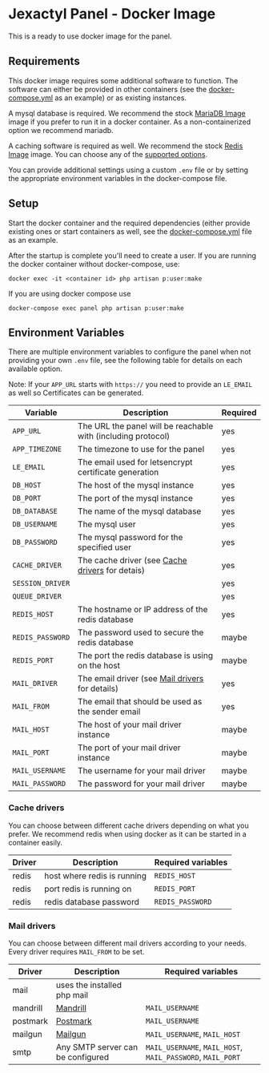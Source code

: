 # Jexactyl Panel - Docker Image
This is a ready to use docker image for the panel.

## Requirements
This docker image requires some additional software to function. The software can either be provided in other containers (see the [docker-compose.yml](https://github.com/jexactyl/panel/blob/develop/docker-compose.example.yml) as an example) or as existing instances.

A mysql database is required. We recommend the stock [MariaDB Image](https://hub.docker.com/_/mariadb/) image if you prefer to run it in a docker container. As a non-containerized option we recommend mariadb.

A caching software is required as well. We recommend the stock [Redis Image](https://hub.docker.com/_/redis/) image. You can choose any of the [supported options](#cache-drivers).

You can provide additional settings using a custom `.env` file or by setting the appropriate environment variables in the docker-compose file.

## Setup

Start the docker container and the required dependencies (either provide existing ones or start containers as well, see the [docker-compose.yml](https://github.com/jexactyl/panel/blob/develop/docker-compose.example.yml) file as an example.

After the startup is complete you'll need to create a user.
If you are running the docker container without docker-compose, use:
```
docker exec -it <container id> php artisan p:user:make
```
If you are using docker compose use
```
docker-compose exec panel php artisan p:user:make
```

## Environment Variables
There are multiple environment variables to configure the panel when not providing your own `.env` file, see the following table for details on each available option.

Note: If your `APP_URL` starts with `https://` you need to provide an `LE_EMAIL` as well so Certificates can be generated.

| Variable            | Description                                                                    | Required |
| ------------------- | ------------------------------------------------------------------------------ | -------- |
| `APP_URL`           | The URL the panel will be reachable with (including protocol)                  | yes      |
| `APP_TIMEZONE`      | The timezone to use for the panel                                              | yes      |
| `LE_EMAIL`          | The email used for letsencrypt certificate generation                          | yes      |
| `DB_HOST`           | The host of the mysql instance                                                 | yes      |
| `DB_PORT`           | The port of the mysql instance                                                 | yes      |
| `DB_DATABASE`       | The name of the mysql database                                                 | yes      |
| `DB_USERNAME`       | The mysql user                                                                 | yes      |
| `DB_PASSWORD`       | The mysql password for the specified user                                      | yes      |
| `CACHE_DRIVER`      | The cache driver        (see [Cache drivers](#cache-drivers) for detais)       | yes      |
| `SESSION_DRIVER`    |                                                                                | yes      |
| `QUEUE_DRIVER`      |                                                                                | yes      |
| `REDIS_HOST`        | The hostname or IP address of the redis database                               | yes      |
| `REDIS_PASSWORD`    | The password used to secure the redis database                                 | maybe    |
| `REDIS_PORT`        | The port the redis database is using on the host                               | maybe    |
| `MAIL_DRIVER`       | The email driver (see [Mail drivers](#mail-drivers) for details)               | yes      |
| `MAIL_FROM`         | The email that should be used as the sender email                              | yes      |
| `MAIL_HOST`         | The host of your mail driver instance                                          | maybe    |
| `MAIL_PORT`         | The port of your mail driver instance                                          | maybe    |
| `MAIL_USERNAME`     | The username for your mail driver                                              | maybe    |
| `MAIL_PASSWORD`     | The password for your mail driver                                              | maybe    |


### Cache drivers
You can choose between different cache drivers depending on what you prefer.
We recommend redis when using docker as it can be started in a container easily.

| Driver   | Description                          | Required variables                                     |
| -------- | ------------------------------------ | ------------------------------------------------------ |
| redis    | host where redis is running          | `REDIS_HOST`                                           |
| redis    | port redis is running on             | `REDIS_PORT`                                           |
| redis    | redis database password              | `REDIS_PASSWORD`                                       |

### Mail drivers
You can choose between different mail drivers according to your needs.
Every driver requires `MAIL_FROM` to be set.

| Driver   | Description                          | Required variables                                            |
| -------- | ------------------------------------ | ------------------------------------------------------------- |
| mail     | uses the installed php mail          |                                                               |
| mandrill | [Mandrill](http://www.mandrill.com/) | `MAIL_USERNAME`                                               |
| postmark | [Postmark](https://postmarkapp.com/) | `MAIL_USERNAME`                                               |
| mailgun  | [Mailgun](https://www.mailgun.com/)  | `MAIL_USERNAME`, `MAIL_HOST`                                  |
| smtp     | Any SMTP server can be configured    | `MAIL_USERNAME`, `MAIL_HOST`, `MAIL_PASSWORD`, `MAIL_PORT`    |
